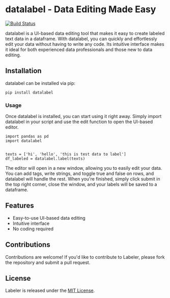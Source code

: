 # datalabel - Data Editing Made Easy

[![Build Status](https://travis-ci.org/<user>/<repo>.svg?branch=master)](https://travis-ci.org/<user>/<repo>)

datalabel is a UI-based data editing tool that makes it easy to create labeled text data in a dataframe. With datalabel, you can quickly and effortlessly edit your data without having to write any code. Its intuitive interface makes it ideal for both experienced data professionals and those new to data editing.

## Installation

datalabel can be installed via pip:

```
pip install datalabel
```


### Usage
Once datalabel is installed, you can start using it right away. Simply import datalabel in your script and use the edit function to open the UI-based editor.

```
import pandas as pd
import datalabel


texts = ['hi', 'hello', 'this is test data to label']
df_labeled = datalabel.label(texts)
```

The editor will open in a new window, allowing you to easily edit your data. You can add tags, write strings, and toggle true and false on rows, and datalabel will handle the rest. When you're finished, simply click submit in the top right corner, close the window, and your labels will be saved to a dataframe.


## Features

- Easy-to-use UI-based data editing
- Intuitive interface
- No coding required


## Contributions

Contributions are welcome! If you'd like to contribute to Labeler, please fork the repository and submit a pull request.

## License

Labeler is released under the [MIT License](https://opensource.org/licenses/MIT).
